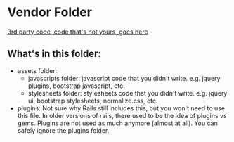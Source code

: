 # Vendor Folder
[3rd party code, code that's not yours, goes here](http://guides.rubyonrails.org/v3.2.13/asset_pipeline.html)
## What's in this folder:
- assets folder:
  - javascripts folder: javascript code that you didn't write. e.g. jquery plugins, bootstrap javascript, etc.
  - stylesheets folder: stylesheets code that you didn't write. e.g. jquery ui, bootstrap stylesheets, normalize.css, etc.
- plugins: Not sure why Rails still includes this, but you won't need to use this file. In older versions of rails, there used to be the idea of plugins vs gems. Plugins are not used as much anymore (almost at all). You can safely ignore the plugins folder.
